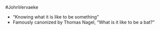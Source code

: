 #JohnVervaeke
- “Knowing what it is like to be something”
- Famously canonized by Thomas Nagel, “What is it like to be a bat?”